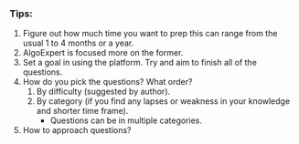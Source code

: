 ### Tips:

1. Figure out how much time you want to prep this can range from the usual 1 to 4 months or a year.
2. AlgoExpert is focused more on the former.
3. Set a goal in using the platform. Try and aim to finish all of the questions.
4. How do you pick the questions? What order?
   1. By difficulty (suggested by author).
   2. By category (if you find any lapses or weakness in your knowledge and shorter time frame).
      * Questions can be in multiple categories.
5. How to approach questions?